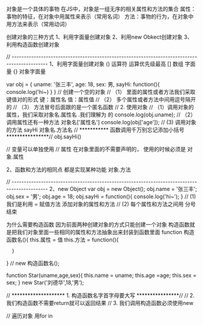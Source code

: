 对象是一个具体的事物
在JS中，对象是一组无序的相关属性和方法的集合
属性：事物的特征，在对象中用属性来表示（常用名词）
方法：事物的行为，在对象中用方法来表示（常用动词）

创建对象的三种方式
1、利用字面量创建对象
2、利用new Obkect创建对象
3、利用构造函数创建对象

// ---------------------------------------------------------------------------------------------
1、利用字面量创建对象
() 运算符 运算优先级最高
[] 数组 字面量
{} 对象字面量

var obj = {
    uname: '张三丰',
    age: 18,
    sex: 男,
    sayHi: function(){
        console.log('hi~)
    }
} // 创建一个空的对象
// （1） 里面的属性或者方法我们采取键值对的形式 键：属性名 值：属性值
// （2） 多个属性或者方法中间用逗号隔开的
// （3） 方法冒号后面跟的是一个匿名函数
//   2. 使用对象
// （1）调用对象的属性，我们采取对象名.属性名 .我们理解为 的
console.log(obj.uname);
// （2）调用属性还有一种方法 对象名['属性名']
console.log(obj['age']);
//  (3) 调用对象的方法 sayHi 对象名.方法名    // *********** 函数调用千万别忘记添加小括号****************//
obj.sayHi()

// 变量可以单独使用
// 属性 在对象里面的不需要声明的， 使用的时候必须是 对象.属性

2、函数和方法的相同点 都是实现某种功能
 对象.方法


 // ---------------------------------------------------------------------------------------------
 2、new Object
  var obj = new Object();
  obj.name = '张三丰';
  obj.sex = '男';
  obj.age = 18;
  obj.sayHi = function(){
      console.log('hi~');
  }
  // (1) 我们是利用 = 赋值方法 添加对象的属性和方法
  // (2) 每个属性和方法之间用 分号结束

  为什么需要构造函数
  因为前面两种创建对象的方式只能创建一个对象
  构造函数就是把我们对象里面一些相同的属性和方法抽象出来封装到函数里面
  function 构造函数名(){
      this.属性  = 值
      this.方法 = function(){

      }
  }
  // new 构造函数名();

  function Star(uname,age,sex){
      this.name = uname;
      this.age =age;
      this.sex = sex;
  }
  new Star('刘德华',18,'男‘);

  // ********************   1. 构造函数名字首字母要大写 ****************//
  // 2. 我们构造函数不需要return就可以返回结果
  // 3. 我们调用构造函数必须使用new

  // 遍历对象
  用for in
